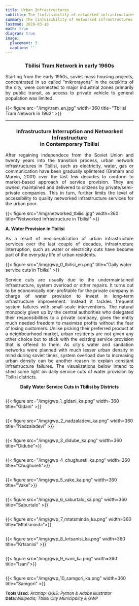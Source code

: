 ```yaml
---
title: Urban Infrastructures 
subtitle: The [in]visibility of networked infrastructures and [their] interruption
summary: The [in]visibility of networked infrastructures and [their]  interruption
lastmod: 2020-03-10
math: true
diagram: true
image:
  placement: 3
  caption: ''
---
```

<center><h3> Tbilisi Tram Network in early 1960s </h3></center>

<p align="justify">
Starting from the early 1950s, soviet mass housing projects, concentrated in so called “mikrorayons” in the outskirts of the city, were connected to major industrial zones primarily by public transit, as access to private vehicle to general population was limited. </p>

{{< figure src="/img/tram_en.jpg" width=360 title="Tbilisi Tram Network in 1962" >}}

*****

<center><h3> Infrastructure Interruption and Networked Infrastructure <br> in Contemporary Tbilisi </h3></center>

<p align="justify">
After regaining independece from the Soviet Union and twenty years into the transition process, urban network infrastructures in Tbilisi, such as electricity, water, gas or communication have been gradually splintered (Graham and Marvin, 2001) over the last few decades to conform to market-based approach of service provision. They are owned, maintained and delivered to citizens by private/semi-private companies. This in turn, further limits the level of accessibility to quality networked infrastructure services for the urban poor. </p>

{{< figure src="/img/networked_tbilisi.jpg" width=360 title="Networked Infrastructure in Tbilisi" >}}

**A. Water Provision in Tbilisi**

<p align="justify">
As a result of neoliberalization of urban infrastructure services over the last couple of decades, infrastructure interruption, such as water or electricity cuts have become part of the everyday life of urban residents.</p>

{{< figure src="/img/gwp_0_tbilisi_en.png" title="Daily water service cuts in Tbilisi" >}}

<p align="justify"> 
Service cuts are usually due to the undermaintained infrastructure, system overload or other repairs. It turns out to be economically non-profitable for the private company in charge of water provision to invest in long-term infrastructure improvement. Instead it tackles frequent system failures with small-scale interventions. The natural monopoly given up by the central authorities who delegated their responsibilities to a private company, gives the entity much needed freedom to maximize profits without the fear of losing customers. Unlike picking their preferred product at a neighbourhood market, urban residents are not given any other choice but to stick with the existing service provision that is offered to them. 
As city's water and sanitation networks were planned with much lesser urban density in mind during soviet times, system overload due to increasing urban density can be another reason to explain constant infrastructure failures. The visualizations below intend to shed some light on daily service cuts of water provision by Tbilisi districts. </p>

<center><b>Daily Water Service Cuts in Tbilisi by Districts</b></center>

<!DOCTYPE html>
<html>
<head>
<meta name="viewport" content="width=device-width, initial-scale=1">
<style>
* {
  box-sizing: border-box;
}

/* Create two equal columns that floats next to each other */
.column {
  float: left;
  width: 50%;
  padding: 10px;
}

/* Clear floats after the columns */
.row:after {
  content: "";
  display: table;
  clear: both;
}

/* Responsive layout - makes the two columns stack on top of each other instead of next to each other */
@media screen and (max-width: 600px) {
  .column {
    width: 100%;
  }
}
</style>
</head>
<body>

<div class="row">
  <div class="column" style="">
    <p>{{< figure src="/img/gwp_1_gldani_ka.png" width=360 title="Gldani" >}}</p>
  </div>
  <div class="column" style="">
    <p>{{< figure src="/img/gwp_2_nadzaladevi_ka.png" width=360 title="Nadzaladevi" >}}</p>
  </div>
</div>
<div class="row">
  <div class="column" style="">
    <p>{{< figure src="/img/gwp_3_didube_ka.png" width=360 title="Didube">}}</p>
  </div>
  <div class="column" style="">
    <p>{{< figure src="/img/gwp_4_chughureti_ka.png" width=360 title="Chughureti">}}</p>
  </div>
</div>
<div class="row">
  <div class="column" style="">
    <p>{{< figure src="/img/gwp_5_vake_ka.png" width=360 title="Vake">}}</p>
  </div>
  <div class="column" style="">
    <p>{{< figure src="/img/gwp_6_saburtalo_ka.png" width=360 title="Saburtalo" >}}</p>
  </div>
</div>
<div class="row">
  <div class="column" style="">
    <p>{{< figure src="/img/gwp_7_mtatsminda_ka.png" width=360 title="Mtatsminda">}}</p>
  </div>
  <div class="column" style="">
    <p>{{< figure src="/img/gwp_8_krtsanisi_ka.png" width=360 title="Krtsanisi" >}}</p>
  </div>
</div>
<div class="row">
  <div class="column" style="">
    <p>{{< figure src="/img/gwp_9_isani_ka.png" width=360 title="Isani">}}</p>
  </div>
  <div class="column" style="">
    <p>{{< figure src="/img/gwp_10_samgori_ka.png" width=360 title="Samgori" >}}</p>
  </div>
</div>
</body>
</html>

<font size="2">
    <b>Tools Used:</b> <i>Arcmap; QGIS; Python & Adobe Illustrator</i>  <br> <b>Data:</b><i>Wikipedia; Tbilisi City Municipality & GWP</i>
</font>
